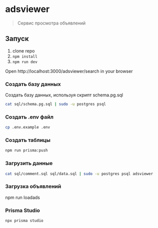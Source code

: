 # adsviewer

> Сервис просмотра объявлений

## Запуск

1. clone repo
2. `npm install`
4. `npm run dev`

Open http://localhost:3000/adsviewer/search in your browser

### Создать базу данных

Создать базу данных, используя скрипт schema.pg.sql 

```bash
cat sql/schema.pg.sql | sudo -u postgres psql
```
### Создать .env файл

```bash
cp .env.example .env
```

### Создать таблицы

```bash
npm run prisma:push
```

### Загрузить данные
```bash
cat sql/comment.sql sql/data.sql | sudo -u postgres psql adsviewer
```
### Загрузка объявлений
npm run loadads

### Prisma Studio

```bash
npx prisma studio
```
